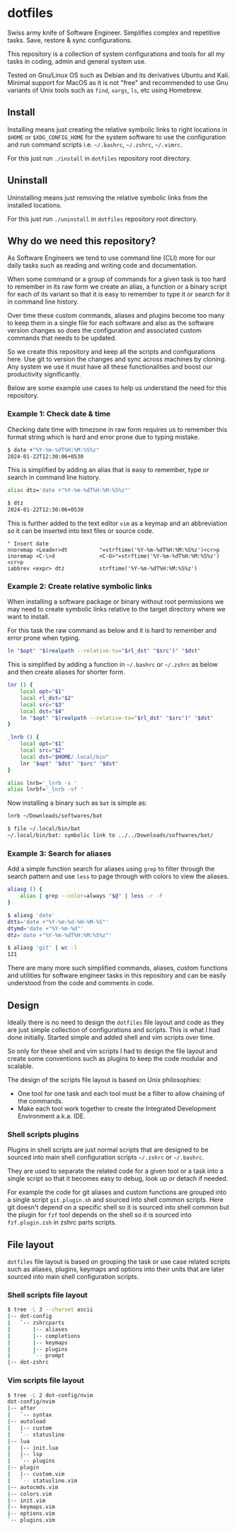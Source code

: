 dotfiles
========

Swiss army knife of Software Engineer. Simplifies complex and repetitive
tasks. Save, restore & sync configurations.

This repository is a collection of system configurations and tools for all my
tasks in coding, admin and general system use.

Tested on Gnu/Linux OS such as Debian and its derivatives Ubuntu and Kali.
Minimal support for MacOS as it is not "free" and recommended to use Gnu
variants of Unix tools such as `find`, `xargs`, `ls`, etc using Homebrew.

Install
-------

Installing means just creating the relative symbolic links to right locations
in `$HOME` or `$XDG_CONFIG_HOME` for the system software to use the
configuration and run command scripts i.e. `~/.bashrc`, `~/.zshrc`,
`~/.vimrc`.

For this just run `./install` in `dotfiles` repository root directory.

Uninstall
---------

Uninstalling means just removing the relative symbolic links from the
installed locations.

For this just run `./uninstall` in `dotfiles` repository root directory.

Why do we need this repository?
-------------------------------

As Software Engineers we tend to use command line (CLI) more for our daily
tasks such as reading and writing code and documentation.

When some command or a group of commands for a given task is too hard to
remember in its raw form we create an alias, a function or a binary script for
each of its variant so that it is easy to remember to type it or search for it
in command line history.

Over time these custom commands, aliases and plugins become too many to keep
them in a single file for each software and also as the software version
changes so does the configuration and associated custom commands that needs to
be updated.

So we create this repository and keep all the scripts and configurations here.
Use git to version the changes and sync across machines by cloning. Any system
we use it must have all these functionalities and boost our productivity
significantly.

Below are some example use cases to help us understand the need for this
repository.

### Example 1: Check date & time

Checking date time with timezone in raw form requires us to remember this
format string which is hard and error prone due to typing mistake.

```bash
$ date +"%Y-%m-%dT%H:%M:%S%z"
2024-01-22T12:30:06+0530
```

This is simplified by adding an alias that is easy to remember, type or search
in command line history.

```bash
alias dtz='date +"%Y-%m-%dT%H:%M:%S%z"'

$ dtz
2024-01-22T12:30:06+0530
```

This is further added to the text editor `vim` as a keymap and an
abbreviation so it can be inserted into text files or source code.

```vim
" Insert date
nnoremap <Leader>dt          "=strftime('%Y-%m-%dT%H:%M:%S%z')<cr>p
inoremap <C-\>d              <C-O>"=strftime('%Y-%m-%dT%H:%M:%S%z')<cr>p
iabbrev <expr> dtz           strftime('%Y-%m-%dT%H:%M:%S%z')
```

### Example 2: Create relative symbolic links

When installing a software package or binary without root permissions we may
need to create symbolic links relative to the target directory where we want
to install.

For this task the raw command as below and it is hard to remember and error
prone when typing.

```bash
ln "$opt" "$(realpath --relative-to="$rl_dst" "$src")" "$dst"
```

This is simplified by adding a function in `~/.bashrc` or `~/.zshrc` as below
and then create aliases for shorter form.

```bash
lnr () {
	local opt="$1"
	local rl_dst="$2"
	local src="$3"
	local dst="$4"
	ln "$opt" "$(realpath --relative-to="$rl_dst" "$src")" "$dst"
}

_lnrb () {
	local opt="$1"
	local src="$2"
	local dst="$HOME/.local/bin"
	lnr "$opt" "$dst" "$src" "$dst"
}

alias lnrb='_lnrb -s '
alias lnrbf='_lnrb -sf '
```

Now installing a binary such as `bat` is simple as:

```bash
lnrb ~/Downloads/softwares/bat

$ file ~/.local/bin/bat
~/.local/bin/bat: symbolic link to ../../Downloads/softwares/bat/
```

### Example 3: Search for aliases

Add a simple function search for aliases using `grep` to filter through the
search pattern and use `less` to page through with colors to view the aliases.

```bash
aliasg () {
	alias | grep --color=always "$@" | less -r -F
}

$ aliasg 'date'
dtts='date +"%Y-%m-%d-%H-%M-%S"'
dtymd='date +"%Y-%m-%d"'
dtz='date +"%Y-%m-%dT%H:%M:%S%z"'

$ aliasg 'git' | wc -l
121
```

There are many more such simplified commands, aliases, custom functions and
utilities for software engineer tasks in this repository and can be easily
understood from the code and comments in code.

Design
------

Ideally there is no need to design the `dotfiles` file layout and code as they
are just simple collection of configurations and scripts. This is what I had
done initially. Started simple and added shell and vim scripts over time.

So only for these shell and vim scripts I had to design the file layout and
create some conventions such as plugins to keep the code modular and scalable.

The design of the scripts file layout is based on Unix philosophies:

* One tool for one task and each tool must be a filter to allow chaining of
  the commands.
* Make each tool work together to create the Integrated Development
  Environment a.k.a. IDE.

### Shell scripts plugins

Plugins in shell scripts are just normal scripts that are designed to be
sourced into main shell configuration scripts `~/.zshrc` or `~/.bashrc`.

They are used to separate the related code for a given tool or a task into a
single script so that it becomes easy to debug, look up or detach if needed.

For example the code for git aliases and custom functions are grouped into a
single script `git.plugin.sh` and sourced into shell common scripts. Here git
doesn't depend on a specific shell so it is sourced into shell common but the
plugin for `fzf` tool depends on the shell so it is sourced into
`fzf.plugin.zsh` in zshrc parts scripts.

File layout
-----------

`dotfiles` file layout is based on grouping the task or use case related
scripts such as aliases, plugins, keymaps and options into their units that
are later sourced into main shell configuration scripts.

### Shell scripts file layout

```bash
$ tree -L 3 --charset ascii
|-- dot-config
|   `-- zshrcparts
|       |-- aliases
|       |-- completions
|       |-- keymaps
|       |-- plugins
|       `-- prompt
|-- dot-zshrc
```

### Vim scripts file layout

```bash
$ tree -L 2 dot-config/nvim
dot-config/nvim
|-- after
|   `-- syntax
|-- autoload
|   |-- custom
|   `-- statusline
|-- lua
|   |-- init.lua
|   |-- lsp
|   `-- plugins
|-- plugin
|   |-- custom.vim
|   `-- statusline.vim
|-- autocmds.vim
|-- colors.vim
|-- init.vim
|-- keymaps.vim
|-- options.vim
`-- plugins.vim
```
